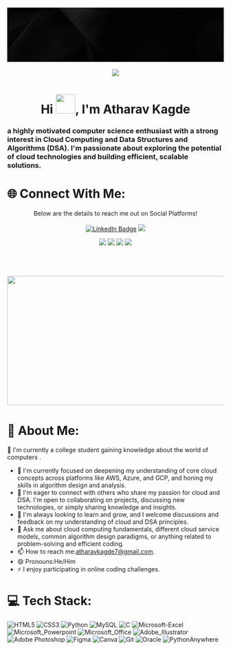 ![logo](https://github.com/Atharavkag/Atharavkag/blob/main/atharav%20kagde-banner.gif)
<p align="center"><img src="https://user-images.githubusercontent.com/74038190/226190894-18e959ba-d458-4a94-ac44-790190f2a947.gif" width="250"/></p>
<p align="center">

<h1 align="center"> Hi  <img src="https://raw.githubusercontent.com/nixin72/nixin72/master/wave.gif" 
         height="45"
         width="45" />, I'm Atharav Kagde   </h1>
         
<p align="center">       
<h3> a highly motivated computer science enthusiast with a strong interest in Cloud Computing and Data Structures and Algorithms (DSA). I'm passionate about exploring the potential of cloud technologies and building efficient, scalable solutions.</h3>
</p>

# 🌐 Connect With Me:
<p align="center"
<h4>Below are the details to reach me out on Social Platforms!</h4>
<br>
<br>
<a href="https://www.linkedin.com/in/atharav-kagde-64750128b/"><img src="https://img.shields.io/badge/LinkedIn-blue?style=for-the-badge&logo=linkedin&logoColor=white" alt="LinkedIn Badge"></a>
<a href="https://x.com/AtharavKagde"><img src="https://img.shields.io/badge/Twitter-1DA1F2?style=for-the-badge&logo=twitter&logoColor=white"></a>
</p>
<p align="center"> 
 <a href="https://discord.com/channels/@me">  <img src="https://img.shields.io/badge/Discord-7289DA?style=for-the-badge&logo=discord&logoColor=white"></a>
 <a href="https://leetcode.com/u/Atharavkagde_/"><img src="https://img.shields.io/badge/-LeetCode-FFA116?style=for-the-badge&logo=LeetCode&logoColor=black"></a>
          <a href="https://www.geeksforgeeks.org/user/atharav55tt/"> <img src ="https://img.shields.io/badge/GeeksforGeeks-298D46?style=for-the-badge&logo=geeksforgeeks&logoColor=white"></a>
<a href= "https://gitlab.com/atharavkagde7"> <img src="https://img.shields.io/badge/GitLab-330F63?style=for-the-badge&logo=gitlab&logoColor=white"></a>
 </p>
         
<br> 
<br>

<h5 align="center">
<p align="center"><img src="https://media.giphy.com/media/dWesBcTLavkZuG35MI/giphy.gif" width="600" height="300"  /></p>
         
         
#  💫 About Me:
🔭 I'm currently a college student gaining knowledge about the world of computers .
- 🌱 I'm currently focused on deepening my understanding of core cloud concepts across platforms like AWS, Azure, and GCP, and honing my skills in algorithm design and analysis. 
- 👯 I'm eager to connect with others who share my passion for cloud and DSA. I'm open to collaborating on projects, discussing new technologies, or simply sharing knowledge and insights.
- 🤔 I'm always looking to learn and grow, and I welcome discussions and feedback on my understanding of cloud and DSA principles. 
- 💬 Ask me about cloud computing fundamentals, different cloud service models, common algorithm design paradigms, or anything related to problem-solving and efficient coding.
- 📫 How to reach me:atharavkagde7@gmail.com.
- 😄 Pronouns:He/Him
- ⚡ I enjoy participating in online coding challenges.

# 💻 Tech Stack:
![HTML5](https://img.shields.io/badge/html5-%23E34F26.svg?style=for-the-badge&logo=html5&logoColor=white)  ![CSS3](https://img.shields.io/badge/css3-%231572B6.svg?style=for-the-badge&logo=css3&logoColor=white) ![Python](https://img.shields.io/badge/python-3670A0?style=for-the-badge&logo=python&logoColor=ffdd54)  ![MySQL](https://img.shields.io/badge/MySQL-00000F?style=for-the-badge&logo=mysql&logoColor=white)   ![C](https://img.shields.io/badge/c-%2300599C.svg?style=for-the-badge&logo=c&logoColor=white)   ![Microsoft-Excel](https://img.shields.io/badge/Microsoft_Excel-217346?style=for-the-badge&logo=microsoft-excel&logoColor=white) ![Microsoft_Powerpoint](https://img.shields.io/badge/Microsoft_PowerPoint-B7472A?style=for-the-badge&logo=microsoft-powerpoint&logoColor=white) ![Microsoft_Office](https://img.shields.io/badge/Microsoft_Office-D83B01?style=for-the-badge&logo=microsoft-office&logoColor=white)  ![Adobe_Illustrator](https://img.shields.io/badge/Adobe%20Illustrator-FF9A00?style=for-the-badge&logo=adobe%20illustrator&logoColor=white) ![Adobe Photoshop](https://img.shields.io/badge/adobephotoshop-%2331A8FF.svg?style=for-the-badge&logo=adobephotoshop&logoColor=white) ![Figma](https://img.shields.io/badge/Figma-F24E1E?style=for-the-badge&logo=figma&logoColor=white) ![Canva](https://img.shields.io/badge/Canva-%2300C4CC.svg?style=for-the-badge&logo=Canva&logoColor=white) ![Git](https://img.shields.io/badge/GIT-E44C30?style=for-the-badge&logo=git&logoColor=white)  ![Oracle](https://img.shields.io/badge/Oracle-F80000?style=for-the-badge&logo=oracle&logoColor=white) ![PythonAnywhere](https://img.shields.io/badge/pythonanywhere-%232F9FD7.svg?style=for-the-badge&logo=pythonanywhere&logoColor=151515)

